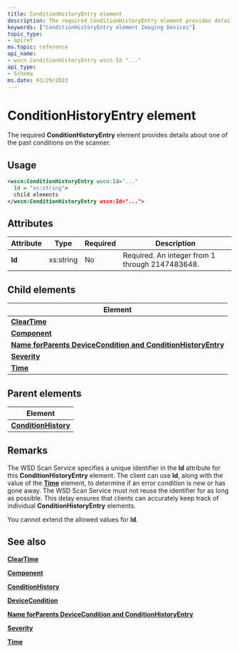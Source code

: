 ```yaml
---
title: ConditionHistoryEntry element
description: The required ConditionHistoryEntry element provides details about one of the past conditions on the scanner.
keywords: ["ConditionHistoryEntry element Imaging Devices"]
topic_type:
- apiref
ms.topic: reference
api_name:
- wscn ConditionHistoryEntry wscn Id "..."
api_type:
- Schema
ms.date: 03/29/2023
---
```


# ConditionHistoryEntry element

The required **ConditionHistoryEntry** element provides details about one of the past conditions on the scanner.

## Usage

```xml
<wscn:ConditionHistoryEntry wscn:Id="..."
  Id = "xs:string">
  child elements
</wscn:ConditionHistoryEntry wscn:Id="...">
```

## Attributes

| Attribute  | Type      | Required | Description                                     |
|------------|-----------|----------|-------------------------------------------------|
| ****Id**** | xs:string | No       | Required. An integer from 1 through 2147483648. |

## Child elements

| Element |
|--|
| [**ClearTime**](cleartime.md) |
| [**Component**](component.md) |
| [**Name forParents DeviceCondition and ConditionHistoryEntry**](name-element-for-devicecondition-and-conditionhistoryentry.md) |
| [**Severity**](severity.md) |
| [**Time**](time.md) |

## Parent elements

| Element |
|--|
| [**ConditionHistory**](conditionhistory.md) |

## Remarks

The WSD Scan Service specifies a unique identifier in the **Id** attribute for this **ConditionHistoryEntry** element. The client can use **Id**, along with the value of the [**Time**](time.md) element, to determine if an error condition is new or has gone away. The WSD Scan Service must not reuse the identifier for as long as possible. This delay ensures that clients can accurately keep track of individual **ConditionHistoryEntry** elements.

You cannot extend the allowed values for **Id**.

## See also

[**ClearTime**](cleartime.md)

[**Component**](component.md)

[**ConditionHistory**](conditionhistory.md)

[**DeviceCondition**](devicecondition.md)

[**Name forParents DeviceCondition and ConditionHistoryEntry**](name-element-for-devicecondition-and-conditionhistoryentry.md)

[**Severity**](severity.md)

[**Time**](time.md)
